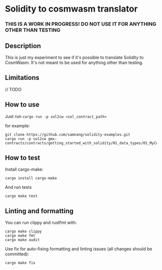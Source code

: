 # Solidity to cosmwasm translator

### **THIS IS A WORK IN PROGRESS! DO NOT USE IT FOR ANYTHING OTHER THAN TESTING**

## Description

This is just my experiment to see if it's possible to translate Solidity to CosmWasm.
It's not meant to be used for anything other than testing.

## Limitations

// TODO

## How to use

Just run `cargo run -p sol2cw <sol_contract_path>`

for example:

```
git clone https://github.com/samnang/solidity-examples.git
cargo run -p sol2cw gmx-contracts/contracts/getting_started_with_solidity/01_data_types/01_MyContract.sol
```

## How to test

Install cargo-make:

```
cargo install cargo-make
```

And run tests

```
cargo make test
```

## Linting and formatting

You can run clippy and rustfmt with:

```
cargo make clippy
cargo make fmt
cargo make audit
```

Use fix for auto-fixing formatting and linting issues (all changes should be committed):

```
cargo make fix
```
